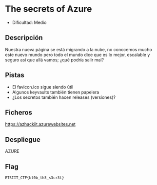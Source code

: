 # The secrets of Azure
- Dificultad: Medio
## Descripción
Nuestra nueva página se está migrando a la nube, no conocemos mucho este nuevo mundo pero todo el mundo dice que es lo mejor, escalable y seguro así que allá vamos; ¿qué podría salir mal?
## Pistas
- El favicon.ico sigue siendo útil
- Algunos keyvaults también tienen papelera
- ¿Los secretos también hacen releases (versiones)?
## Ficheros
https://azhackiit.azurewebsites.net

## Despliegue
AZURE

## Flag
`ETSIIT_CTF{bl0b_th3_s3cr3t}`
